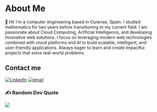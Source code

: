 #  About Me
👋 Hi! I'm a computer engineering based in Ourense, Spain. I studied mathematics for two years before transitioning to my current field. I am passionate about Cloud Computing, Artificial Intelligence, and developing innovative web solutions. I focus on leveraging modern web technologies combined with cloud platforms and AI to build scalable, intelligent, and user-friendly applications. Always eager to learn and create impactful projects that solve real-world problems.


##  Contact me
[![LinkedIn](https://img.shields.io/badge/LinkedIn-%230077B5.svg?logo=linkedin&logoColor=white)](https://linkedin.com/in/luis-garbayo-4629862ba/) [![email](https://img.shields.io/badge/Email-D14836?logo=gmail&logoColor=white)](mailto:lugarbayo@gmail.com) 

### ✍️ Random Dev Quote
![](https://quotes-github-readme.vercel.app/api?type=horizontal&theme=radical)
